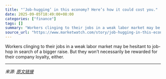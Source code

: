 ```yaml
---
title: "‘Job-hugging’ in this economy? Here’s how it could cost you."
date: 2025-09-05T18:49:00+08:00
categories: ["finance"]
tags: []
summary: "Workers clinging to their jobs in a weak labor market may be hesitant to job-hop in search of a bigger raise. But they won’t necessarily be rewarded for their company loyalty, either."
source_url: "https://www.marketwatch.com/story/job-hugging-in-this-economy-heres-how-it-could-cost-you-ab5da02f?mod=mw_rss_topstories"
---
```


Workers clinging to their jobs in a weak labor market may be hesitant to job-hop in search of a bigger raise. But they won’t necessarily be rewarded for their company loyalty, either.

---

*来源: [原文链接](https://www.marketwatch.com/story/job-hugging-in-this-economy-heres-how-it-could-cost-you-ab5da02f?mod=mw_rss_topstories)*
